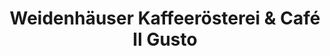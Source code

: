 ---
title: "Weidenhäuser Kaffeerösterei & Café Il Gusto"
url: /marburg/weidenhaeuser-kaffeeroesterei-und-cafe-il-gusto/
shop: Kaffee
---